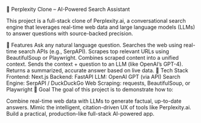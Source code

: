 🧠 Perplexity Clone – AI-Powered Search Assistant

This project is a full-stack clone of Perplexity.ai, a conversational search engine that leverages real-time web data and large language models (LLMs) to answer questions with source-backed precision.

🚀 Features
Ask any natural language question.
Searches the web using real-time search APIs (e.g., SerpAPI).
Scrapes top relevant URLs using BeautifulSoup or Playwright.
Combines scraped content into a unified context.
Sends the context + question to an LLM (like OpenAI’s GPT-4).
Returns a summarized, accurate answer based on live data.
🔧 Tech Stack
Frontend: Next.js
Backend: FastAPI
LLM: OpenAI GPT (via API)
Search Engine: SerpAPI / DuckDuckGo
Web Scraping: requests, BeautifulSoup, or Playwright
🎯 Goal
The goal of this project is to demonstrate how to:

Combine real-time web data with LLMs to generate factual, up-to-date answers.
Mimic the intelligent, citation-driven UX of tools like Perplexity.ai.
Build a practical, production-like full-stack AI-powered app.
